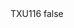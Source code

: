 <?xml version="1.0" encoding="UTF-8"?>
<CustomMetadata xmlns="http://soap.sforce.com/2006/04/metadata">
    <label>TXU116</label>
    <protected>false</protected>
</CustomMetadata>
